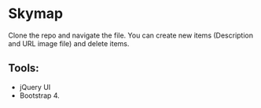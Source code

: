 # Skymap
Clone the repo and navigate the file.
You can create new items (Description and URL image file) and delete items.

## Tools: 
- jQuery UI
- Bootstrap 4.